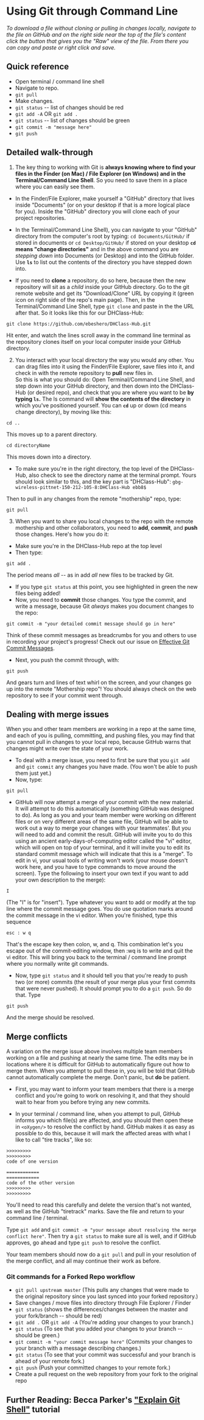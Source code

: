 # Using Git through Command Line
  
*To download a file without cloning or pulling in changes locally, navigate to the file on GitHub and on the right side near the top of the file's content click the button that gives you the "Raw" view of the file. From there you can copy and paste or right click and save.*
  
## Quick reference
* Open terminal / command line shell
* Navigate to repo.
* `git pull`
* Make changes.
* `git status` -- list of changes should be red
* `git add -A` OR `git add .`
* `git status` -- list of changes should be green
* `git commit -m "message here"`
* `git push`
  
## Detailed walk-through

1) The key thing to working with Git is **always knowing where to find your files in the Finder (on Mac) / File Explorer (on Windows) and in the Terminal/Command Line Shell**. So you need to save them in a place where you can easily see them. 
* In the Finder/File Explorer, make yourself a "GitHub" directory that lives inside "Documents" (or on your desktop if that is a more logical place for you). Inside the "GitHub" directory you will clone each of your project repositories.
* In the Terminal/Command Line Shell), you can navigate to your "GitHub" directory from the computer's root by typing:
`cd Documents/GitHub/` if stored in documents or `cd Desktop/GitHub/` if stored on your desktop
**`cd` means "change directories"** and in the above command you are *stepping down* into Documents (or Desktop) and into the GitHub folder. Use **`ls`** to list out the contents of the directory you have stepped down into.

* If you need to **clone** a repository, do so here, because then the new repository will sit as a *child* inside your GitHub directory. Go to the git remote website and get its "Download/Clone" URL by copying it (green icon on right side of the repo's main page). 
Then, in the Terminal/Command Line Shell, type `git clone` and paste in the the URL after that. So it looks like this for our DHClass-Hub:
````
git clone https://github.com/ebeshero/DHClass-Hub.git
````
Hit enter, and watch the lines scroll away in the command line terminal as the repository clones itself on your local computer inside your GitHub directory. 

2) You interact with your local directory the way you would any other. You can drag files into it using the Finder/File Explorer, save files into it, and check in with the remote repository to **pull** new files in.  
So this is what you should do:
Open Terminal/Command Line Shell, and step down into your GitHub directory, and then down into the DHClass-Hub (or desired repo), and check that you are where you want to be **by typing `ls`.** The ls command will **show the contents of the directory** in which you've positioned yourself. You can **`cd`** up or down (cd means change directory), by moving like this:
````
cd ..
````
This moves up to a parent directory.

````
cd directoryName
````
This moves down into a directory. 

* To make sure you're in the right directory, the top level of the DHClass-Hub, also check to see the directory name at the terminal prompt. Yours should look similar to this, and the key part is "DHClass-Hub":
`gbg-wireless-pittnet-150-212-105-8:DHClass-Hub ebb8$ `

Then to pull in any changes from the remote "mothership" repo, type:
````
git pull
```` 

3) When you want to share you local changes to the repo with the remote mothership and other collaborators, you need to **add**, **commit**, and **push** those changes. Here's how you do it:

* Make sure you're in the DHClass-Hub repo at the top level
* Then type:
````
git add .
````
The period means *all* -- as in add *all* new files to be tracked by Git.

* If you type `git status` at this point, you see highlighted in green the new files being added! 
* Now, you need to **commit** those changes. You type the commit, and write a message, because Git *always* makes you document changes to the repo:
````
git commit -m "your detailed commit message should go in here"
````
Think of these commit messages as breadcrumbs for you and others to use in recording your project's progress! Check out our issue on [Effective Git Commit Messages](https://github.com/ebeshero/DHClass-Hub/issues/217).

* Next, you push the commit through, with:
````
git push
````
And gears turn and lines of text whirl on the screen, and your changes go up into the remote "Mothership repo"! You should always check on the web repository to see if your commit went through.  
 
## Dealing with merge issues
When you and other team members are working in a repo at the same time, and each of you is pulling, committing, and pushing files, you may find that you cannot pull in changes to your local repo, because GitHub warns that changes might write over the state of your work. 

* To deal with a merge issue, you need to first be sure that you `git add` and `git commit` any changes you have made. (You won't be able to push them just yet.) 
* Now, type:
```
git pull
```
* GitHub will now attempt a merge of your commit with the new material. It will attempt to do this automatically (something GitHub was designed to do). As long as you and your team member were working on different files or on very different areas of the same file, GitHub will be able to work out a way to merge your changes with your teammates'. But you will need to add and commit the result. GitHub will invite you to do this using an ancient early-days-of-computing editor called the "vi" editor, which will open on top of your terminal, and it will invite you to edit its standard commit message which will indicate that this is a "merge". To edit in vi, your usual tools of writing won't work (your mouse doesn't work here, and you have to type commands to move around the screen). Type the following to insert your own text if you want to add your own description to the merge):
```
I
```
(The "I" is for "insert"). Type whatever you want to add or modify at the top line where the commit message goes. You do use quotation marks around the commit message in the vi editor. When you're finished, type this sequence

```
esc : w q
```
That's the escape key then colon, w, and q. This combination let's you escape out of the commit-editing window, then :wq is to write and quit the vi editor. This will bring you back to the terminal / command line prompt where you normally write git commands.

* Now, type `git status` and it should tell you that you're ready to push two (or more) commits (the result of your merge plus your first commits that were never pushed). It should prompt you to do a `git push`. So do that. Type
```
git push
```
And the merge should be resolved.

## Merge conflicts
A variation on the merge issue above involves multiple team members working on a file and pushing at nearly the same time. The edits may be in locations where it is difficult for GitHub to automatically figure out how to merge them. When you attempt to pull these in, you will be told that GitHub cannot automatically complete the merge. Don't panic, but **do** be patient. 

* First, you may want to inform your team members that there is a merge conflict and you're going to work on resolving it, and that they should wait to hear from you before trying any new commits. 

* In your terminal / command line, when you attempt to pull, GitHub informs you which file(s) are affected, and you should then open these in `<oXygen/>` to resolve the conflict by hand. GitHub makes it as easy as possible to do this, because it will mark the affected areas with what I like to call "tire tracks", like so:

```
>>>>>>>>>
>>>>>>>>>
code of one version

============
============
code of the other version
>>>>>>>>>
>>>>>>>>>

```

You'll need to read this carefully and delete the version that's not wanted, as well as the GitHub "tiretrack" marks. Save the file and return to your command line / terminal. 

Type `git add` and `git commit -m "your message about resolving the merge conflict here"`. Then try a `git status` to make sure all is well, and if GitHub approves, go ahead and type `git push` to resolve the conflict.

Your team members should now do a `git pull` and pull in your resolution of the merge conflict, and all may continue their work as before. 
  
### Git commands for a Forked Repo workflow
* `git pull upstream master` (This pulls any changes that were made to the original repository since you last synced into your forked repository.)
* Save changes / move files into directory through File Explorer / Finder
* `git status` (shows the differences/changes between the master and your fork/branch -- should be red)
* `git add .` OR `git add -A` (You're adding your changes to your branch.)
* `git status` (To see that you added your changes to your branch -- should be green.)
* `git commit -m "your commit message here"` (Commits your changes to your branch with a message describing changes.)
* `git status` (To see that your commit was successful and your branch is ahead of your remote fork.)
* `git push` (Push your committed changes to your remote fork.)
* Create a pull request on the web repository from your fork to the original repo

## Further Reading: Becca Parker's ["Explain Git Shell"](http://dh.newtfire.org/explainGitShell.html) tutorial  

